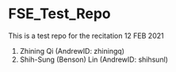 # FSE_Test_Repo
This is a test repo for the recitation 12 FEB 2021

1. Zhining Qi (AndrewID: zhiningq)
2. Shih-Sung (Benson) Lin (AndrewID: shihsunl)

